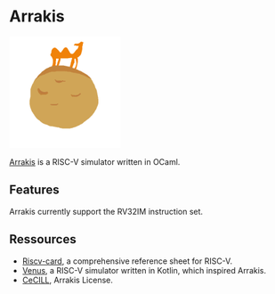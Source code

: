 # Arrakis

<img src="./imgs/logo.png" alt="logo" style="text-align: center" width="200"/>

[Arrakis](https://en.wikipedia.org/wiki/Arrakis) is a RISC-V simulator written
in OCaml.

## Features

Arrakis currently support the RV32IM instruction set.

## Ressources
* [Riscv-card](https://github.com/jameslzhu/riscv-card), a comprehensive
  reference sheet for RISC-V.
* [Venus](https://github.com/kvakil/venus), a RISC-V simulator written in
  Kotlin, which inspired Arrakis.
* [CeCILL](http://www.cecill.info/index.en.html), Arrakis License.
